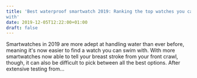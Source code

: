 ```yaml
---
title: 'Best waterproof smartwatch 2019: Ranking the top watches you can swim
with'
date: 2019-12-05T12:22:00+01:00
draft: false
---
```


Smartwatches in 2019 are more adept at handling water than ever before, meaning it's now easier to find a watch you can swim with. With more smartwatches now able to tell your breast stroke from your front crawl, though, it can also be difficult to pick between all the best options. After extensive testing from…